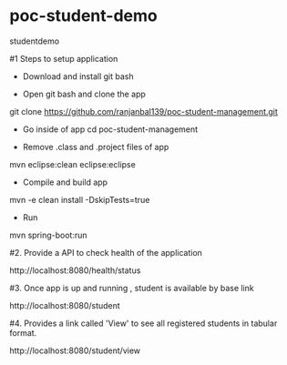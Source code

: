 # poc-student-demo
studentdemo

#1 Steps to setup application

* Download and install git bash

* Open git bash and clone the app

git clone https://github.com/ranjanbal139/poc-student-management.git

* Go inside of app
cd poc-student-management

* Remove .class and .project files of app

mvn eclipse:clean eclipse:eclipse

* Compile and build app

mvn -e clean install -DskipTests=true

* Run

mvn spring-boot:run


#2. Provide a API to check health of the application

http://localhost:8080/health/status


#3. Once app is up and running , student is available by base link

http://localhost:8080/student

#4. Provides a link called 'View' to see all registered students in tabular format.

http://localhost:8080/student/view
